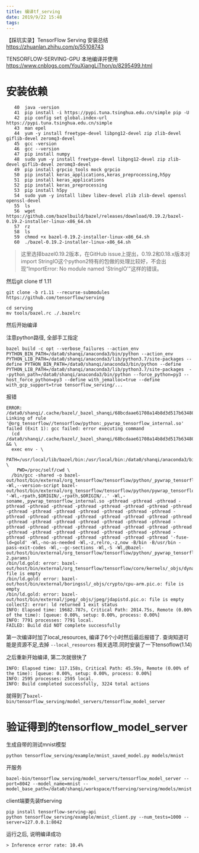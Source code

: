```yaml
---
title: 编译tf_serving
date: 2019/9/22 15:48
tags: 
---
```



【踩坑实录】TensorFlow Serving 安装总结
https://zhuanlan.zhihu.com/p/55108743


TENSORFLOW-SERVING-GPU 本地编译并使用
https://www.cnblogs.com/YouXiangLiThon/p/8295499.html
<!-- more -->

# 安装依赖

```shell script
   40  java -version
   41  pip install -i https://pypi.tuna.tsinghua.edu.cn/simple pip -U
   42  pip config set global.index-url https://pypi.tuna.tsinghua.edu.cn/simple
   43  man epel
   44  yum -y install freetype-devel libpng12-devel zip zlib-devel giflib-devel zeromq3-devel
   45  gcc -version
   46  gcc --version
   47  pip install numpy
   48  sudo yum -y install freetype-devel libpng12-devel zip zlib-devel giflib-devel zeromq3-devel
   49  pip install grpcio_tools mock grpcio
   50  pip install keras_applications,keras_preprocessing,h5py
   51  pip install keras_applications
   52  pip install keras_preprocessing
   53  pip install h5py
   54  sudo yum -y install libev libev-devel zlib zlib-devel openssl openssl-devel
   55  ls
   56  wget https://github.com/bazelbuild/bazel/releases/download/0.19.2/bazel-0.19.2-installer-linux-x86_64.sh
   57  rz
   58  ls
   59  chmod +x bazel-0.19.2-installer-linux-x86_64.sh
   60  ./bazel-0.19.2-installer-linux-x86_64.sh
```

>这里选择bazel0.19.2版本，在GitHub issue上提出，0.19.2和0.18.x版本对import StringIO这个python2特有的包做的处理比较好，不会出现“ImportError: No module named 'StringIO'”这样的错误。

然后git clone tf 1.11

```shell script
git clone -b r1.11 --recurse-submodules https://github.com/tensorflow/serving

cd serving
mv tools/bazel.rc ./.bazelrc

```

然后开始编译

注意python路径, 全部手工指定
```shell script
bazel build -c opt --verbose_failures --action_env PYTHON_BIN_PATH=/data0/shanqi/anaconda3/bin/python --action_env PYTHON_LIB_PATH=/data0/shanqi/anaconda3/lib/python3.7/site-packages --define PYTHON_BIN_PATH=/data0/shanqi/anaconda3/bin/python --define PYTHON_LIB_PATH=/data0/shanqi/anaconda3/lib/python3.7/site-packages  --python_path=/data0/shanqi/anaconda3/bin/python --force_python=py3 --host_force_python=py3 --define with_jemalloc=true --define with_gcp_support=true tensorflow_serving/...
```


报错
```shell script
ERROR: /data0/shanqi/.cache/bazel/_bazel_shanqi/68bcdaae61708a14b8d3d517b634806f/external/org_tensorflow/tensorflow/python/BUILD:3768:1: Linking of rule '@org_tensorflow//tensorflow/python:_pywrap_tensorflow_internal.so' failed (Exit 1): gcc failed: error executing command
  (cd /data0/shanqi/.cache/bazel/_bazel_shanqi/68bcdaae61708a14b8d3d517b634806f/execroot/tf_serving && \
  exec env - \
    PATH=/usr/local/lib/bazel/bin:/usr/local/bin:/data0/shanqi/anaconda3/bin:/data0/shanqi/anaconda3/condabin:/usr/local/sbin:/sbin:/bin:/usr/sbin:/usr/bin:/opt/puppetlabs/bin:/root/bin \
    PWD=/proc/self/cwd \
  /bin/gcc -shared -o bazel-out/host/bin/external/org_tensorflow/tensorflow/python/_pywrap_tensorflow_internal.so -Wl,--version-script bazel-out/host/bin/external/org_tensorflow/tensorflow/python/pywrap_tensorflow_internal_versionscript.lds '-Wl,-rpath,$ORIGIN/,-rpath,$ORIGIN/..' -Wl,-soname,_pywrap_tensorflow_internal.so -pthread -pthread -pthread -pthread -pthread -pthread -pthread -pthread -pthread -pthread -pthread -pthread -pthread -pthread -pthread -pthread -pthread -pthread -pthread -pthread -pthread -pthread -pthread -pthread -pthread -pthread -pthread -pthread -pthread -pthread -pthread -pthread -pthread -pthread -pthread -pthread -pthread -pthread -pthread -pthread -pthread -pthread -pthread -pthread -pthread -pthread -pthread -pthread -pthread -pthread -pthread -pthread -pthread -pthread -pthread '-fuse-ld=gold' -Wl,-no-as-needed -Wl,-z,relro,-z,now -B/bin -B/usr/bin -pass-exit-codes -Wl,--gc-sections -Wl,-S -Wl,@bazel-out/host/bin/external/org_tensorflow/tensorflow/python/_pywrap_tensorflow_internal.so-2.params)
/bin/ld.gold: error: bazel-out/host/bin/external/org_tensorflow/tensorflow/core/kernels/_objs/dynamic_stitch_op/dynamic_stitch_op.pic.o: file is empty
/bin/ld.gold: error: bazel-out/host/bin/external/boringssl/_objs/crypto/cpu-arm.pic.o: file is empty
/bin/ld.gold: error: bazel-out/host/bin/external/jpeg/_objs/jpeg/jdapistd.pic.o: file is empty
collect2: error: ld returned 1 exit status
INFO: Elapsed time: 19682.787s, Critical Path: 2014.75s, Remote (0.00% of the time): [queue: 0.00%, setup: 0.00%, process: 0.00%]
INFO: 7791 processes: 7791 local.
FAILED: Build did NOT complete successfully

```

第一次编译时加了local_resources,  编译了6个小时然后最后报错了. 查询知道可能是资源不足,去掉
```--local_resources``` 
相关选项.同时安装了一下tensoflow(1.14)  

之后重新开始编译, 第二次就很快了

```shell script
INFO: Elapsed time: 117.158s, Critical Path: 45.59s, Remote (0.00% of the time): [queue: 0.00%, setup: 0.00%, process: 0.00%]
INFO: 2595 processes: 2595 local.
INFO: Build completed successfully, 3224 total actions
```


就得到了```bazel-bin/tensorflow_serving/model_servers/tensorflow_model_server```

# 验证得到的tensorflow_model_server

生成自带的测试mnist模型
```shell script
python tensorflow_serving/example/mnist_saved_model.py models/mnist
```

开服务
```shell script
bazel-bin/tensorflow_serving/model_servers/tensorflow_model_server --port=8042 --model_name=mnist --model_base_path=/data0/shanqi/workspace/tfserving/serving/models/mnist
```

client端要先装tfserving
```shell script
pip install tensorflow-serving-api
python tensorflow_serving/example/mnist_client.py --num_tests=1000 --server=127.0.0.1:8042
```

运行之后, 说明编译成功

``` 
> Inference error rate: 10.4%
```


